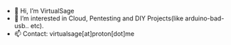 - 👋 Hi, I’m VirtualSage
- 🌱 I’m interested in Cloud, Pentesting and DIY Projects(like arduino-bad-usb.. etc).
- 📫 Contact: virtualsage[at]proton[dot]me

<!---
binary-an0ma1y/binary-an0ma1y is a ✨ special ✨ repository because its `README.md` (this file) appears on your GitHub profile.
You can click the Preview link to take a look at your changes.
--->
